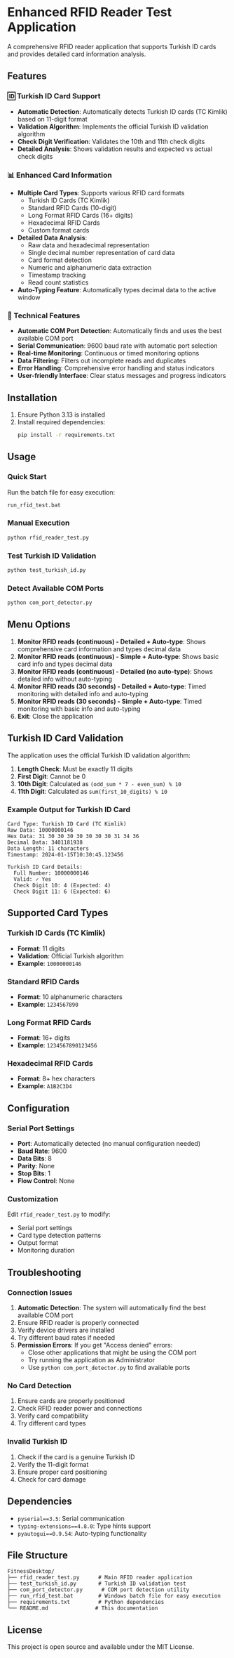 # Enhanced RFID Reader Test Application

A comprehensive RFID reader application that supports Turkish ID cards and provides detailed card information analysis.

## Features

### 🆔 Turkish ID Card Support
- **Automatic Detection**: Automatically detects Turkish ID cards (TC Kimlik) based on 11-digit format
- **Validation Algorithm**: Implements the official Turkish ID validation algorithm
- **Check Digit Verification**: Validates the 10th and 11th check digits
- **Detailed Analysis**: Shows validation results and expected vs actual check digits

### 📊 Enhanced Card Information
- **Multiple Card Types**: Supports various RFID card formats
  - Turkish ID Cards (TC Kimlik)
  - Standard RFID Cards (10-digit)
  - Long Format RFID Cards (16+ digits)
  - Hexadecimal RFID Cards
  - Custom format cards
- **Detailed Data Analysis**: 
  - Raw data and hexadecimal representation
  - Single decimal number representation of card data
  - Card format detection
  - Numeric and alphanumeric data extraction
  - Timestamp tracking
  - Read count statistics
- **Auto-Typing Feature**: Automatically types decimal data to the active window

### 🔧 Technical Features
- **Automatic COM Port Detection**: Automatically finds and uses the best available COM port
- **Serial Communication**: 9600 baud rate with automatic port selection
- **Real-time Monitoring**: Continuous or timed monitoring options
- **Data Filtering**: Filters out incomplete reads and duplicates
- **Error Handling**: Comprehensive error handling and status indicators
- **User-friendly Interface**: Clear status messages and progress indicators

## Installation

1. Ensure Python 3.13 is installed
2. Install required dependencies:
   ```bash
   pip install -r requirements.txt
   ```

## Usage

### Quick Start
Run the batch file for easy execution:
```bash
run_rfid_test.bat
```

### Manual Execution
```bash
python rfid_reader_test.py
```

### Test Turkish ID Validation
```bash
python test_turkish_id.py
```

### Detect Available COM Ports
```bash
python com_port_detector.py
```

## Menu Options

1. **Monitor RFID reads (continuous) - Detailed + Auto-type**: Shows comprehensive card information and types decimal data
2. **Monitor RFID reads (continuous) - Simple + Auto-type**: Shows basic card info and types decimal data
3. **Monitor RFID reads (continuous) - Detailed (no auto-type)**: Shows detailed info without auto-typing
4. **Monitor RFID reads (30 seconds) - Detailed + Auto-type**: Timed monitoring with detailed info and auto-typing
5. **Monitor RFID reads (30 seconds) - Simple + Auto-type**: Timed monitoring with basic info and auto-typing
6. **Exit**: Close the application

## Turkish ID Card Validation

The application uses the official Turkish ID validation algorithm:

1. **Length Check**: Must be exactly 11 digits
2. **First Digit**: Cannot be 0
3. **10th Digit**: Calculated as `(odd_sum * 7 - even_sum) % 10`
4. **11th Digit**: Calculated as `sum(first_10_digits) % 10`

### Example Output for Turkish ID Card
```
Card Type: Turkish ID Card (TC Kimlik)
Raw Data: 10000000146
Hex Data: 31 30 30 30 30 30 30 30 31 34 36
Decimal Data: 3401181938
Data Length: 11 characters
Timestamp: 2024-01-15T10:30:45.123456

Turkish ID Card Details:
  Full Number: 10000000146
  Valid: ✓ Yes
  Check Digit 10: 4 (Expected: 4)
  Check Digit 11: 6 (Expected: 6)
```

## Supported Card Types

### Turkish ID Cards (TC Kimlik)
- **Format**: 11 digits
- **Validation**: Official Turkish algorithm
- **Example**: `10000000146`

### Standard RFID Cards
- **Format**: 10 alphanumeric characters
- **Example**: `1234567890`

### Long Format RFID Cards
- **Format**: 16+ digits
- **Example**: `1234567890123456`

### Hexadecimal RFID Cards
- **Format**: 8+ hex characters
- **Example**: `A1B2C3D4`

## Configuration

### Serial Port Settings
- **Port**: Automatically detected (no manual configuration needed)
- **Baud Rate**: 9600
- **Data Bits**: 8
- **Parity**: None
- **Stop Bits**: 1
- **Flow Control**: None

### Customization
Edit `rfid_reader_test.py` to modify:
- Serial port settings
- Card type detection patterns
- Output format
- Monitoring duration

## Troubleshooting

### Connection Issues
1. **Automatic Detection**: The system will automatically find the best available COM port
2. Ensure RFID reader is properly connected
3. Verify device drivers are installed
4. Try different baud rates if needed
5. **Permission Errors**: If you get "Access denied" errors:
   - Close other applications that might be using the COM port
   - Try running the application as Administrator
   - Use `python com_port_detector.py` to find available ports

### No Card Detection
1. Ensure cards are properly positioned
2. Check RFID reader power and connections
3. Verify card compatibility
4. Try different card types

### Invalid Turkish ID
1. Check if the card is a genuine Turkish ID
2. Verify the 11-digit format
3. Ensure proper card positioning
4. Check for card damage

## Dependencies

- `pyserial==3.5`: Serial communication
- `typing-extensions==4.8.0`: Type hints support
- `pyautogui==0.9.54`: Auto-typing functionality

## File Structure

```
FitnessDesktop/
├── rfid_reader_test.py      # Main RFID reader application
├── test_turkish_id.py       # Turkish ID validation test
├── com_port_detector.py      # COM port detection utility
├── run_rfid_test.bat        # Windows batch file for easy execution
├── requirements.txt         # Python dependencies
└── README.md               # This documentation
```

## License

This project is open source and available under the MIT License.
